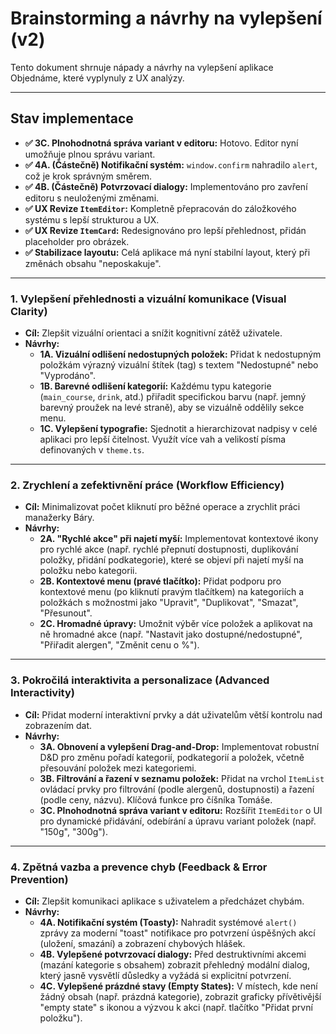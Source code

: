 # Brainstorming a návrhy na vylepšení (v2)

Tento dokument shrnuje nápady a návrhy na vylepšení aplikace Objednáme, které vyplynuly z UX analýzy.

---

## Stav implementace

-   **✅ 3C. Plnohodnotná správa variant v editoru:** Hotovo. Editor nyní umožňuje plnou správu variant.
-   **✅ 4A. (Částečně) Notifikační systém:** `window.confirm` nahradilo `alert`, což je krok správným směrem.
-   **✅ 4B. (Částečně) Potvrzovací dialogy:** Implementováno pro zavření editoru s neuloženými změnami.
-   **✅ UX Revize `ItemEditor`:** Kompletně přepracován do záložkového systému s lepší strukturou a UX.
-   **✅ UX Revize `ItemCard`:** Redesignováno pro lepší přehlednost, přidán placeholder pro obrázek.
-   **✅ Stabilizace layoutu:** Celá aplikace má nyní stabilní layout, který při změnách obsahu "neposkakuje".

---

### 1. Vylepšení přehlednosti a vizuální komunikace (Visual Clarity)

*   **Cíl:** Zlepšit vizuální orientaci a snížit kognitivní zátěž uživatele.
*   **Návrhy:**
    *   **1A. Vizuální odlišení nedostupných položek:** Přidat k nedostupným položkám výrazný vizuální štítek (tag) s textem "Nedostupné" nebo "Vyprodáno".
    *   **1B. Barevné odlišení kategorií:** Každému typu kategorie (`main_course`, `drink`, atd.) přiřadit specifickou barvu (např. jemný barevný proužek na levé straně), aby se vizuálně oddělily sekce menu.
    *   **1C. Vylepšení typografie:** Sjednotit a hierarchizovat nadpisy v celé aplikaci pro lepší čitelnost. Využít více vah a velikostí písma definovaných v `theme.ts`.

---

### 2. Zrychlení a zefektivnění práce (Workflow Efficiency)

*   **Cíl:** Minimalizovat počet kliknutí pro běžné operace a zrychlit práci manažerky Báry.
*   **Návrhy:**
    *   **2A. "Rychlé akce" při najetí myší:** Implementovat kontextové ikony pro rychlé akce (např. rychlé přepnutí dostupnosti, duplikování položky, přidání podkategorie), které se objeví při najetí myší na položku nebo kategorii.
    *   **2B. Kontextové menu (pravé tlačítko):** Přidat podporu pro kontextové menu (po kliknutí pravým tlačítkem) na kategoriích a položkách s možnostmi jako "Upravit", "Duplikovat", "Smazat", "Přesunout".
    *   **2C. Hromadné úpravy:** Umožnit výběr více položek a aplikovat na ně hromadné akce (např. "Nastavit jako dostupné/nedostupné", "Přiřadit alergen", "Změnit cenu o %").

---

### 3. Pokročilá interaktivita a personalizace (Advanced Interactivity)

*   **Cíl:** Přidat moderní interaktivní prvky a dát uživatelům větší kontrolu nad zobrazením dat.
*   **Návrhy:**
    *   **3A. Obnovení a vylepšení Drag-and-Drop:** Implementovat robustní D&D pro změnu pořadí kategorií, podkategorií a položek, včetně přesouvání položek mezi kategoriemi.
    *   **3B. Filtrování a řazení v seznamu položek:** Přidat na vrchol `ItemList` ovládací prvky pro filtrování (podle alergenů, dostupnosti) a řazení (podle ceny, názvu). Klíčová funkce pro číšníka Tomáše.
    *   **3C. Plnohodnotná správa variant v editoru:** Rozšířit `ItemEditor` o UI pro dynamické přidávání, odebírání a úpravu variant položek (např. "150g", "300g").

---

### 4. Zpětná vazba a prevence chyb (Feedback & Error Prevention)

*   **Cíl:** Zlepšit komunikaci aplikace s uživatelem a předcházet chybám.
*   **Návrhy:**
    *   **4A. Notifikační systém (Toasty):** Nahradit systémové `alert()` zprávy za moderní "toast" notifikace pro potvrzení úspěšných akcí (uložení, smazání) a zobrazení chybových hlášek.
    *   **4B. Vylepšené potvrzovací dialogy:** Před destruktivními akcemi (mazání kategorie s obsahem) zobrazit přehledný modální dialog, který jasně vysvětlí důsledky a vyžádá si explicitní potvrzení.
    *   **4C. Vylepšené prázdné stavy (Empty States):** V místech, kde není žádný obsah (např. prázdná kategorie), zobrazit graficky přívětivější "empty state" s ikonou a výzvou k akci (např. tlačítko "Přidat první položku").
